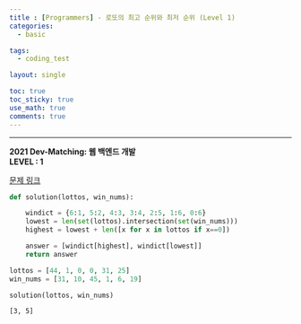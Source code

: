 ```yaml
---
title : [Programmers] - 로또의 최고 순위와 최저 순위 (Level 1)
categories:
  - basic

tags:
  - coding_test

layout: single

toc: true
toc_sticky: true
use_math: true
comments: true
---
```


---
**2021 Dev-Matching: 웹 백엔드 개발**  
**LEVEL : 1**

[문제 링크](https://programmers.co.kr/learn/courses/30/lessons/77484)


```python
def solution(lottos, win_nums):

    windict = {6:1, 5:2, 4:3, 3:4, 2:5, 1:6, 0:6}
    lowest = len(set(lottos).intersection(set(win_nums)))
    highest = lowest + len([x for x in lottos if x==0])

    answer = [windict[highest], windict[lowest]]
    return answer
```


```python
lottos = [44, 1, 0, 0, 31, 25]
win_nums = [31, 10, 45, 1, 6, 19]
```


```python
solution(lottos, win_nums)
```




    [3, 5]
